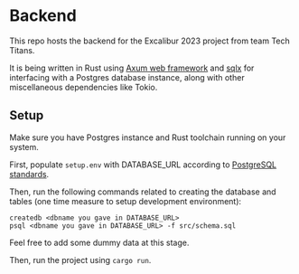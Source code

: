 # Backend

This repo hosts the backend for the Excalibur 2023 project from team Tech Titans.

It is being written in Rust using [Axum web framework](https://lib.rs/crates/axum) and [sqlx](https://lib.rs/crates/sqlx) for interfacing with a Postgres database instance, along with other miscellaneous dependencies like Tokio.

## Setup

Make sure you have Postgres instance and Rust toolchain running on your system.

First, populate ```setup.env``` with DATABASE_URL according to [PostgreSQL standards](https://www.postgresql.org/docs/current/libpq-connect.html#LIBPQ-CONNSTRING).

Then, run the following commands related to creating the database and tables (one time measure to setup development environment):
```
createdb <dbname you gave in DATABASE_URL>
psql <dbname you gave in DATABASE_URL> -f src/schema.sql
```

Feel free to add some dummy data at this stage.

Then, run the project using ```cargo run```.
